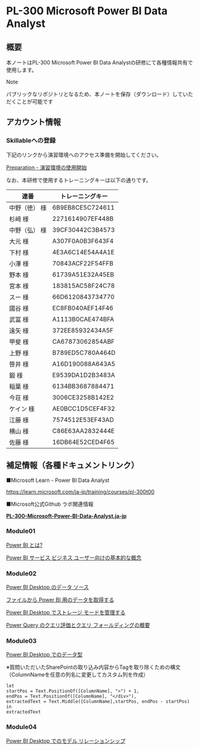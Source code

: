 # PL-300 Microsoft Power BI Data Analyst

## 概要

本ノートはPL-300 Microsoft Power BI Data Analystの研修にて各種情報共有で使用します。

> [!Note]
>
>  パブリックなリポジトリとなるため、本ノートを保存（ダウンロード）していただくことが可能です

## アカウント情報

### Skillableへの登録

下記のリンクから演習環境へのアクセス準備を開始してください。

[Preparation - 演習環境の使用開始](https://github.com/ctct-edu/Skillable/blob/main/Preparation.md)

なお、本研修で使用するトレーニングキーは以下の通りです。

| 連番          | トレーニングキー |
| ------------- | ---------------- |
| 中野（徳） 様 | 6B9EB8CE5C724611 |
| 杉﨑 様       | 2271614907EF448B |
| 中野（弘） 様 | 39CF30442C3B4573 |
| 大元 様       | A307F0A0B3F643F4 |
| 下村 様       | 4E3A6C14E54A4A1E |
| 小澤 様       | 70843ACF22F54FFB |
| 野本 様       | 61739A51E32A45EB |
| 宮本 様       | 183815AC58F24C78 |
| スー 様       | 66D6120843734770 |
| 國谷 様       | EC8FB040AEF14F46 |
| 武冨 様       | A1113B0CAE474BFA |
| 遠矢 様       | 372EE85932434A5F |
| 甲斐 様       | CA67873062854ABF |
| 上野 様       | B789ED5C780A464D |
| 笹井 様       | A16D190088A643A5 |
| 鍛 様         | E9539DA1D2B3483A |
| 稲葉 様       | 6134BB3687884471 |
| 今荘 様       | 3006CE3258B142E2 |
| ケイン 様     | AE0BCC1D5CEF4F32 |
| 江藤 様       | 7574512E53EF43AD |
| 横山 様       | C86E63AA2832444E |
| 佐藤 様       | 16DB64E52CED4F65 |



## 補足情報（各種ドキュメントリンク）

■Microsoft Learn - Power BI Data Analyst

https://learn.microsoft.com/ja-jp/training/courses/pl-300t00

■Microsoft公式Github ラボ関連情報

**[PL-300-Microsoft-Power-BI-Data-Analyst.ja-jp](https://github.com/MicrosoftLearning/PL-300-Microsoft-Power-BI-Data-Analyst.ja-jp)**



### Module01

[Power BI とは?](https://learn.microsoft.com/ja-jp/power-bi/fundamentals/power-bi-overview)

[Power BI サービス ビジネス ユーザー向けの基本的な概念](https://learn.microsoft.com/ja-jp/power-bi/consumer/end-user-basic-concepts)

### Module02

[Power BI Desktop のデータ ソース](https://learn.microsoft.com/ja-jp/power-bi/connect-data/desktop-data-sources)

[ファイルから Power BI 用のデータを取得する](https://learn.microsoft.com/ja-jp/power-bi/connect-data/service-get-data-from-files)

[Power BI Desktop でストレージ モードを管理する](https://learn.microsoft.com/ja-jp/power-bi/transform-model/desktop-storage-mode)

[Power Query のクエリ評価とクエリ フォールディングの概要](https://learn.microsoft.com/ja-jp/power-query/query-folding-basics)

### Module03

[Power BI Desktop でのデータ型](https://learn.microsoft.com/ja-jp/power-bi/connect-data/desktop-data-types)

※質問いただいたSharePointの取り込み内容からTagを取り除くための構文
（ColumnNameを任意の列名に変更してカスタム列を作成）

```Power Query M
let
startPos = Text.PositionOf([ColumnName], ">") + 1,
endPos = Text.PositionOf([ColumnName], "</div>"),
extractedText = Text.Middle([ColumnName],startPos, endPos - startPos)
in
extractedText
```

### Module04

[Power BI Desktop でのモデル リレーションシップ](https://learn.microsoft.com/ja-jp/power-bi/transform-model/desktop-relationships-understand)

